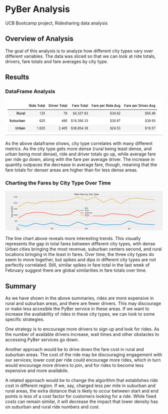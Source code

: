 # PyBer Analysis
UCB Bootcamp project, Ridesharing data analysis


## Overview of Analysis
The goal of this analysis is to analyze how different city types vary over different variables. The data was sliced so that we can look at ride totals, drivers, fare totals and fare averages by city type.

## Results

### DataFrame Analysis

![Dataframe summary](analysis/pyber_df_summary.png)

As the above dataframe shows, city type correlates with many different metrics. As the city type gets more dense (rural being least dense, and urban being most dense), ride and driver totals go up, while average fare per ride go down, along with the fare per average driver. The increase in quantity outpaces the decrease in average fare, though, meaning that the fare totals for denser areas are higher than for less dense areas. 

### Charting the Fares by City Type Over Time

![Line chart](analysis/PyBer_fare_summary.png)

The line chart above reveals more interesting trends. This visually represents the gap in total fares between different city types, with dense Urban cities bringing the most revenue, suburban centers second, and rural locations bringing in the least in fares. Over time, the three city types do seem to move together, but spikes and dips in different city types are not perfectly correlated. Still, similar spikes in fare total in the last week of February suggest there are global similarities in fare totals over time. 

## Summary

As we have shown in the above summaries, rides are more expensive in rural and suburban areas, and there are fewer drivers. This may discourage or make less accesible the PyBer service in these areas. If we want to increase the availability of rides in these city types, we can look to some specific strategies. 

One  strategy is to encourage more drivers to sign up and look for rides. As the number of available drivers increase, wait times and other obstacles to accessing PyBer services go down. 

Another approach would be to drive down the fare cost in rural and suburban areas. The cost of the ride may be discouraging engagement with our services; lower cost per ride could encourage more rides, which in turn would encourage more drivers to join, and for rides to become less expensive and more availabile. 

A related approach would be to change the algorithm that establishes ride cost in different region. If we, say, charged less per mile in suburban and rural areas, the extra distance that is likely to occur between start and end points is less of a cost factor for customers looking for a ride. While fixed costs can remain similar, it will decrease the impact that lower density has on suburban and rural ride numbers and cost.
